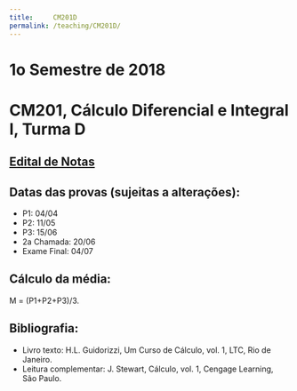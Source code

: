 ```yaml
---
title:     CM201D
permalink: /teaching/CM201D/
---
```

# 1o Semestre de 2018
# CM201, Cálculo Diferencial e Integral I, Turma D

## [Edital de Notas](https://docs.google.com/spreadsheets/d/e/2PACX-1vRNI9IuZKBmJnrGOZyqIKr-wQ2LsyMGfY6PNG3SEnKZ_A4ZLfeYJ3w7XlTlEWT9nmyC-ajDEqjT1n8I/pubhtml?gid=1817275316&single=true)

## Datas das provas (sujeitas a alterações):
- P1: 04/04
- P2: 11/05
- P3: 15/06
- 2a Chamada: 20/06
- Exame Final: 04/07

## Cálculo da média:
M = (P1+P2+P3)/3.

## Bibliografia:
- Livro texto: H.L. Guidorizzi, Um Curso de Cálculo, vol. 1, LTC, Rio de Janeiro.
- Leitura complementar: J. Stewart, Cálculo, vol. 1, Cengage Learning, São Paulo.

